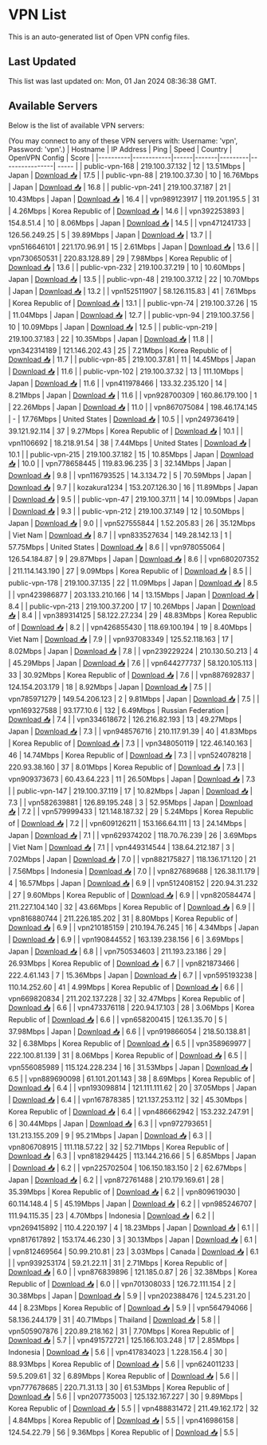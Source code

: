 # VPN List

This is an auto-generated list of Open VPN config files.

## Last Updated

This list was last updated on: Mon, 01 Jan 2024 08:36:38 GMT.

## Available Servers

Below is the list of available VPN servers:

(You may connect to any of these VPN servers with: Username: 'vpn', Password: 'vpn'.)
| Hostname | IP Address | Ping | Speed | Country | OpenVPN Config | Score |
|----------|------------|------|-------|---------|----------------| ----- |
| public-vpn-168 | 219.100.37.132 | 12 | 13.51Mbps | Japan | [Download 📥](./configs/server_0_JP.ovpn) | 17.5 |
| public-vpn-88 | 219.100.37.30 | 10 | 16.76Mbps | Japan | [Download 📥](./configs/server_1_JP.ovpn) | 16.8 |
| public-vpn-241 | 219.100.37.187 | 21 | 10.43Mbps | Japan | [Download 📥](./configs/server_2_JP.ovpn) | 16.4 |
| vpn989123917 | 119.201.195.5 | 31 | 4.26Mbps | Korea Republic of | [Download 📥](./configs/server_3_KR.ovpn) | 14.6 |
| vpn392253893 | 154.8.51.4 | 10 | 8.06Mbps | Japan | [Download 📥](./configs/server_4_JP.ovpn) | 14.5 |
| vpn471241733 | 126.56.249.25 | 5 | 39.89Mbps | Japan | [Download 📥](./configs/server_5_JP.ovpn) | 13.7 |
| vpn516646101 | 221.170.96.91 | 15 | 2.61Mbps | Japan | [Download 📥](./configs/server_6_JP.ovpn) | 13.6 |
| vpn730650531 | 220.83.128.89 | 29 | 7.98Mbps | Korea Republic of | [Download 📥](./configs/server_7_KR.ovpn) | 13.6 |
| public-vpn-232 | 219.100.37.219 | 10 | 10.60Mbps | Japan | [Download 📥](./configs/server_8_JP.ovpn) | 13.5 |
| public-vpn-48 | 219.100.37.12 | 22 | 10.70Mbps | Japan | [Download 📥](./configs/server_9_JP.ovpn) | 13.2 |
| vpn152511907 | 58.126.115.83 | 41 | 7.61Mbps | Korea Republic of | [Download 📥](./configs/server_10_KR.ovpn) | 13.1 |
| public-vpn-74 | 219.100.37.26 | 15 | 11.04Mbps | Japan | [Download 📥](./configs/server_11_JP.ovpn) | 12.7 |
| public-vpn-94 | 219.100.37.56 | 10 | 10.09Mbps | Japan | [Download 📥](./configs/server_12_JP.ovpn) | 12.5 |
| public-vpn-219 | 219.100.37.183 | 22 | 10.35Mbps | Japan | [Download 📥](./configs/server_13_JP.ovpn) | 11.8 |
| vpn342314189 | 121.146.202.43 | 25 | 7.21Mbps | Korea Republic of | [Download 📥](./configs/server_14_KR.ovpn) | 11.7 |
| public-vpn-85 | 219.100.37.81 | 11 | 14.45Mbps | Japan | [Download 📥](./configs/server_15_JP.ovpn) | 11.6 |
| public-vpn-102 | 219.100.37.32 | 13 | 111.10Mbps | Japan | [Download 📥](./configs/server_16_JP.ovpn) | 11.6 |
| vpn411978466 | 133.32.235.120 | 14 | 8.21Mbps | Japan | [Download 📥](./configs/server_17_JP.ovpn) | 11.6 |
| vpn928700309 | 160.86.179.100 | 1 | 22.26Mbps | Japan | [Download 📥](./configs/server_18_JP.ovpn) | 11.0 |
| vpn867075084 | 198.46.174.145 | - | 17.76Mbps | United States | [Download 📥](./configs/server_19_US.ovpn) | 10.5 |
| vpn249736419 | 39.121.92.114 | 37 | 9.27Mbps | Korea Republic of | [Download 📥](./configs/server_20_KR.ovpn) | 10.1 |
| vpn1106692 | 18.218.91.54 | 38 | 7.44Mbps | United States | [Download 📥](./configs/server_21_US.ovpn) | 10.1 |
| public-vpn-215 | 219.100.37.182 | 15 | 10.85Mbps | Japan | [Download 📥](./configs/server_22_JP.ovpn) | 10.0 |
| vpn778658445 | 119.83.96.235 | 3 | 32.14Mbps | Japan | [Download 📥](./configs/server_23_JP.ovpn) | 9.8 |
| vpn116793525 | 14.3.134.72 | 5 | 70.59Mbps | Japan | [Download 📥](./configs/server_24_JP.ovpn) | 9.7 |
| kozakura1234 | 153.207.126.30 | 16 | 11.89Mbps | Japan | [Download 📥](./configs/server_25_JP.ovpn) | 9.5 |
| public-vpn-47 | 219.100.37.11 | 14 | 10.09Mbps | Japan | [Download 📥](./configs/server_26_JP.ovpn) | 9.3 |
| public-vpn-212 | 219.100.37.149 | 12 | 10.50Mbps | Japan | [Download 📥](./configs/server_27_JP.ovpn) | 9.0 |
| vpn527555844 | 1.52.205.83 | 26 | 35.12Mbps | Viet Nam | [Download 📥](./configs/server_28_VN.ovpn) | 8.7 |
| vpn833527634 | 149.28.142.13 | 1 | 57.75Mbps | United States | [Download 📥](./configs/server_29_US.ovpn) | 8.6 |
| vpn978055064 | 126.54.184.87 | 9 | 29.87Mbps | Japan | [Download 📥](./configs/server_30_JP.ovpn) | 8.6 |
| vpn680207352 | 211.114.143.190 | 27 | 9.09Mbps | Korea Republic of | [Download 📥](./configs/server_31_KR.ovpn) | 8.5 |
| public-vpn-178 | 219.100.37.135 | 22 | 11.09Mbps | Japan | [Download 📥](./configs/server_32_JP.ovpn) | 8.5 |
| vpn423986877 | 203.133.210.166 | 14 | 13.15Mbps | Japan | [Download 📥](./configs/server_33_JP.ovpn) | 8.4 |
| public-vpn-213 | 219.100.37.200 | 17 | 10.26Mbps | Japan | [Download 📥](./configs/server_34_JP.ovpn) | 8.4 |
| vpn389314125 | 58.122.27.234 | 29 | 48.83Mbps | Korea Republic of | [Download 📥](./configs/server_35_KR.ovpn) | 8.2 |
| vpn426855430 | 118.69.100.194 | 19 | 8.40Mbps | Viet Nam | [Download 📥](./configs/server_36_VN.ovpn) | 7.9 |
| vpn937083349 | 125.52.118.163 | 17 | 8.02Mbps | Japan | [Download 📥](./configs/server_37_JP.ovpn) | 7.8 |
| vpn239229224 | 210.130.50.213 | 4 | 45.29Mbps | Japan | [Download 📥](./configs/server_38_JP.ovpn) | 7.6 |
| vpn644277737 | 58.120.105.113 | 33 | 30.92Mbps | Korea Republic of | [Download 📥](./configs/server_39_KR.ovpn) | 7.6 |
| vpn887692837 | 124.154.203.179 | 18 | 8.92Mbps | Japan | [Download 📥](./configs/server_40_JP.ovpn) | 7.5 |
| vpn785971279 | 149.54.206.123 | 2 | 9.81Mbps | Japan | [Download 📥](./configs/server_41_JP.ovpn) | 7.5 |
| vpn169327588 | 93.177.10.6 | 132 | 6.49Mbps | Russian Federation | [Download 📥](./configs/server_42_RU.ovpn) | 7.4 |
| vpn334618672 | 126.216.82.193 | 13 | 49.27Mbps | Japan | [Download 📥](./configs/server_43_JP.ovpn) | 7.3 |
| vpn948576716 | 210.117.91.39 | 40 | 41.83Mbps | Korea Republic of | [Download 📥](./configs/server_44_KR.ovpn) | 7.3 |
| vpn348050119 | 122.46.140.163 | 46 | 14.74Mbps | Korea Republic of | [Download 📥](./configs/server_45_KR.ovpn) | 7.3 |
| vpn524078218 | 220.93.38.160 | 37 | 8.01Mbps | Korea Republic of | [Download 📥](./configs/server_46_KR.ovpn) | 7.3 |
| vpn909373673 | 60.43.64.223 | 11 | 26.50Mbps | Japan | [Download 📥](./configs/server_47_JP.ovpn) | 7.3 |
| public-vpn-147 | 219.100.37.119 | 17 | 10.82Mbps | Japan | [Download 📥](./configs/server_48_JP.ovpn) | 7.3 |
| vpn582639881 | 126.89.195.248 | 3 | 52.95Mbps | Japan | [Download 📥](./configs/server_49_JP.ovpn) | 7.2 |
| vpn579999433 | 121.148.187.32 | 29 | 5.24Mbps | Korea Republic of | [Download 📥](./configs/server_50_KR.ovpn) | 7.2 |
| vpn609126211 | 153.166.64.111 | 13 | 24.14Mbps | Japan | [Download 📥](./configs/server_51_JP.ovpn) | 7.1 |
| vpn629374202 | 118.70.76.239 | 26 | 3.69Mbps | Viet Nam | [Download 📥](./configs/server_52_VN.ovpn) | 7.1 |
| vpn449314544 | 138.64.212.187 | 3 | 7.02Mbps | Japan | [Download 📥](./configs/server_53_JP.ovpn) | 7.0 |
| vpn882175827 | 118.136.171.120 | 21 | 7.56Mbps | Indonesia | [Download 📥](./configs/server_54_ID.ovpn) | 7.0 |
| vpn827689688 | 126.38.11.179 | 4 | 16.57Mbps | Japan | [Download 📥](./configs/server_55_JP.ovpn) | 6.9 |
| vpn512408152 | 220.94.31.232 | 27 | 9.60Mbps | Korea Republic of | [Download 📥](./configs/server_56_KR.ovpn) | 6.9 |
| vpn820584474 | 211.227.104.140 | 32 | 43.66Mbps | Korea Republic of | [Download 📥](./configs/server_57_KR.ovpn) | 6.9 |
| vpn816880744 | 211.226.185.202 | 31 | 8.80Mbps | Korea Republic of | [Download 📥](./configs/server_58_KR.ovpn) | 6.9 |
| vpn210185159 | 210.194.76.245 | 16 | 4.34Mbps | Japan | [Download 📥](./configs/server_59_JP.ovpn) | 6.9 |
| vpn190844552 | 163.139.238.156 | 6 | 3.69Mbps | Japan | [Download 📥](./configs/server_60_JP.ovpn) | 6.8 |
| vpn750534603 | 211.193.23.186 | 29 | 26.93Mbps | Korea Republic of | [Download 📥](./configs/server_61_KR.ovpn) | 6.7 |
| vpn821873466 | 222.4.61.143 | 7 | 15.36Mbps | Japan | [Download 📥](./configs/server_62_JP.ovpn) | 6.7 |
| vpn595193238 | 110.14.252.60 | 41 | 4.99Mbps | Korea Republic of | [Download 📥](./configs/server_63_KR.ovpn) | 6.6 |
| vpn669820834 | 211.202.137.228 | 32 | 32.47Mbps | Korea Republic of | [Download 📥](./configs/server_64_KR.ovpn) | 6.6 |
| vpn473376118 | 220.94.17.103 | 28 | 3.06Mbps | Korea Republic of | [Download 📥](./configs/server_65_KR.ovpn) | 6.6 |
| vpn658200415 | 126.1.35.70 | 5 | 37.98Mbps | Japan | [Download 📥](./configs/server_66_JP.ovpn) | 6.6 |
| vpn919866054 | 218.50.138.81 | 32 | 6.38Mbps | Korea Republic of | [Download 📥](./configs/server_67_KR.ovpn) | 6.5 |
| vpn358969977 | 222.100.81.139 | 31 | 8.06Mbps | Korea Republic of | [Download 📥](./configs/server_68_KR.ovpn) | 6.5 |
| vpn556085989 | 115.124.228.234 | 16 | 31.53Mbps | Japan | [Download 📥](./configs/server_69_JP.ovpn) | 6.5 |
| vpn889690098 | 61.101.201.143 | 38 | 8.69Mbps | Korea Republic of | [Download 📥](./configs/server_70_KR.ovpn) | 6.4 |
| vpn193098814 | 121.111.111.62 | 20 | 37.05Mbps | Japan | [Download 📥](./configs/server_71_JP.ovpn) | 6.4 |
| vpn167878385 | 121.137.253.112 | 32 | 45.30Mbps | Korea Republic of | [Download 📥](./configs/server_72_KR.ovpn) | 6.4 |
| vpn486662942 | 153.232.247.91 | 6 | 30.44Mbps | Japan | [Download 📥](./configs/server_73_JP.ovpn) | 6.3 |
| vpn972793651 | 131.213.155.209 | 9 | 95.21Mbps | Japan | [Download 📥](./configs/server_74_JP.ovpn) | 6.3 |
| vpn806708915 | 111.118.57.22 | 32 | 52.71Mbps | Korea Republic of | [Download 📥](./configs/server_75_KR.ovpn) | 6.3 |
| vpn818294425 | 113.144.216.66 | 5 | 6.85Mbps | Japan | [Download 📥](./configs/server_76_JP.ovpn) | 6.2 |
| vpn225702504 | 106.150.183.150 | 2 | 62.67Mbps | Japan | [Download 📥](./configs/server_77_JP.ovpn) | 6.2 |
| vpn872761488 | 210.179.169.61 | 28 | 35.39Mbps | Korea Republic of | [Download 📥](./configs/server_78_KR.ovpn) | 6.2 |
| vpn809619030 | 60.114.148.4 | 5 | 45.19Mbps | Japan | [Download 📥](./configs/server_79_JP.ovpn) | 6.2 |
| vpn985246707 | 111.94.115.35 | 23 | 4.70Mbps | Indonesia | [Download 📥](./configs/server_80_ID.ovpn) | 6.2 |
| vpn269415892 | 110.4.220.197 | 4 | 18.23Mbps | Japan | [Download 📥](./configs/server_81_JP.ovpn) | 6.1 |
| vpn817617892 | 153.174.46.230 | 3 | 30.13Mbps | Japan | [Download 📥](./configs/server_82_JP.ovpn) | 6.1 |
| vpn812469564 | 50.99.210.81 | 23 | 3.03Mbps | Canada | [Download 📥](./configs/server_83_CA.ovpn) | 6.1 |
| vpn939253174 | 59.21.22.11 | 31 | 2.71Mbps | Korea Republic of | [Download 📥](./configs/server_84_KR.ovpn) | 6.0 |
| vpn876839896 | 121.185.0.87 | 26 | 32.38Mbps | Korea Republic of | [Download 📥](./configs/server_85_KR.ovpn) | 6.0 |
| vpn701308033 | 126.72.111.154 | 2 | 30.38Mbps | Japan | [Download 📥](./configs/server_86_JP.ovpn) | 5.9 |
| vpn202388476 | 124.5.231.20 | 44 | 8.23Mbps | Korea Republic of | [Download 📥](./configs/server_87_KR.ovpn) | 5.9 |
| vpn564794066 | 58.136.244.179 | 31 | 40.71Mbps | Thailand | [Download 📥](./configs/server_88_TH.ovpn) | 5.8 |
| vpn505907876 | 220.89.218.162 | 31 | 7.70Mbps | Korea Republic of | [Download 📥](./configs/server_89_KR.ovpn) | 5.7 |
| vpn491572721 | 125.166.103.248 | 17 | 2.85Mbps | Indonesia | [Download 📥](./configs/server_90_ID.ovpn) | 5.6 |
| vpn417834023 | 1.228.156.4 | 30 | 88.93Mbps | Korea Republic of | [Download 📥](./configs/server_91_KR.ovpn) | 5.6 |
| vpn624011233 | 59.5.209.61 | 32 | 6.89Mbps | Korea Republic of | [Download 📥](./configs/server_92_KR.ovpn) | 5.6 |
| vpn777678685 | 220.71.31.13 | 30 | 61.53Mbps | Korea Republic of | [Download 📥](./configs/server_93_KR.ovpn) | 5.6 |
| vpn207735003 | 125.132.167.227 | 30 | 9.89Mbps | Korea Republic of | [Download 📥](./configs/server_94_KR.ovpn) | 5.5 |
| vpn488831472 | 211.49.162.172 | 32 | 4.84Mbps | Korea Republic of | [Download 📥](./configs/server_95_KR.ovpn) | 5.5 |
| vpn416986158 | 124.54.22.79 | 56 | 9.36Mbps | Korea Republic of | [Download 📥](./configs/server_96_KR.ovpn) | 5.5 |
